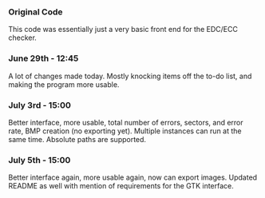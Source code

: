 ### Original Code

This code was essentially just a very basic front end for the EDC/ECC checker.

### June 29th - 12:45

A lot of changes made today. Mostly knocking items off the to-do list, and making the program more usable.

### July 3rd - 15:00

Better interface, more usable, total number of errors, sectors, and error rate, BMP creation (no exporting yet). Multiple instances can run at the same time. Absolute paths are supported.

### July 5th - 15:00

Better interface again, more usable again, now can export images. Updated README as well with mention of requirements for the GTK interface.
